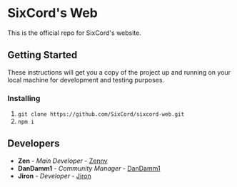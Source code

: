 # SixCord's Web

This is the official repo for SixCord's website.

## Getting Started

These instructions will get you a copy of the project up and running on your local machine for development and testing purposes. 

### Installing
1. `git clone https://github.com/SixCord/sixcord-web.git`
2. `npm i`

## Developers

* **Zen** - *Main Developer* - [Zennv](https://github.com/zennv/)
* **DanDamm1** - *Community Manager* - [DanDamm1](https://github.com/realdandamm1/)
* **Jiron** - *Developer* - [Jiron](https://github.com/Jiron)
